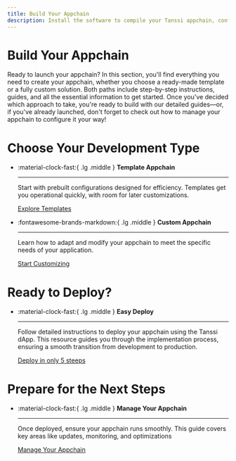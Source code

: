 ```yaml
---
title: Build Your Appchain
description: Install the software to compile your Tanssi appchain, configure your genesis state and core functionalities, test locally, and prepare to deploy through Tanssi.
---
```


# Build Your Appchain 

Ready to launch your appchain? In this section, you'll find everything you need to create your appchain, whether you choose a ready-made template or a fully custom solution. Both paths include step-by-step instructions, guides, and all the essential information to get started. Once you've decided which approach to take, you're ready to build with our detailed guides—or, if you've already launched, don't forget to check out how to manage your appchain to configure it your way!

# Choose Your Development Type 

<div class="grid cards" markdown>

-   :material-clock-fast:{ .lg .middle } __Template Appchain__

    ---

    Start with prebuilt configurations designed for efficiency. Templates get you operational quickly, with room for later customizations.

    [Explore Templates](templates/index.md)

-   :fontawesome-brands-markdown:{ .lg .middle } __Custom Appchain__

    ---

    Learn how to adapt and modify your appchain to meet the specific needs of your application.

    [Start Customizing](customize/index.md)

</div>

# Ready to Deploy?

<div class="grid cards" markdown>

-   :material-clock-fast:{ .lg .middle } __Easy Deploy__

    ---

    Follow detailed instructions to deploy your appchain using the Tanssi dApp. This resource guides you through the implementation process, ensuring a smooth transition from development to production.

    [Deploy in only 5 steeps](../../builders/deploy/index.md)

</div>

# Prepare for the Next Steps

<div class="grid cards" markdown>

-   :material-clock-fast:{ .lg .middle } __Manage Your Appchain__

    ---

    Once deployed, ensure your appchain runs smoothly. This guide covers key areas like updates, monitoring, and optimizations

    [Manage Your Appchain](../../builders/manage/index.md)

</div>